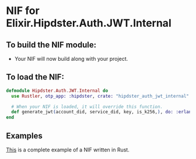 # NIF for Elixir.Hipdster.Auth.JWT.Internal

## To build the NIF module:

- Your NIF will now build along with your project.

## To load the NIF:

```elixir
defmodule Hipdster.Auth.JWT.Internal do
  use Rustler, otp_app: :hipdster, crate: "hipdster_auth_jwt_internal"

  # When your NIF is loaded, it will override this function.
  def generate_jwt(account_did, service_did, key, is_k256,), do: :erlang.nif_error(:nif_not_loaded)
end
```

## Examples

[This](https://github.com/rusterlium/NifIo) is a complete example of a NIF written in Rust.

